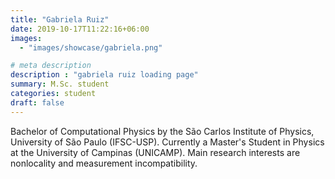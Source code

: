 ```yaml
---
title: "Gabriela Ruiz"
date: 2019-10-17T11:22:16+06:00
images: 
  - "images/showcase/gabriela.png"

# meta description
description : "gabriela ruiz loading page"
summary: M.Sc. student
categories: student
draft: false
---
```

Bachelor of Computational Physics by the São Carlos Institute of Physics, University of São Paulo (IFSC-USP). Currently a Master's Student in Physics at the University of Campinas (UNICAMP). Main research interests are nonlocality and measurement incompatibility.
